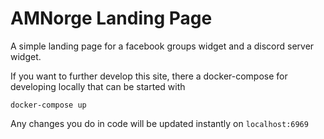 # AMNorge Landing Page
A simple landing page for a facebook groups widget and a discord server widget.

If you want to further develop this site, there a docker-compose for developing locally that can be started with
```
docker-compose up
```
Any changes you do in code will be updated instantly on `localhost:6969`